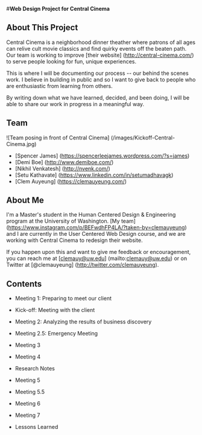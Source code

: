 #**Web Design Project for Central Cinema**

## About This Project

Central Cinema is a neighborhood dinner theather where patrons of all ages can relive cult movie classics and find quirky events off the beaten path. Our team is working to improve [their website] (http://central-cinema.com/) to serve people looking for fun, unique experiences.

This is where I will be documenting our process -- our behind the scenes work. I believe in building in public and so I want to give back to people who are enthusiastic from learning from others. 

By writing down what we have learned, decided, and been doing, I will be able to share our work in progress in a meaningful way.

## Team

![Team posing in front of Central Cinema] (/images/Kickoff-Central-Cinema.jpg)

- [Spencer James] (https://spencerleejames.wordpress.com/?s=james)
- [Demi Boe] (http://www.demiboe.com/)
- [Nikhil Venkatesh] (http://nvenk.com/)
- [Setu Kathavate] (https://www.linkedin.com/in/setumadhavagk)
- [Clem Auyeung] (https://clemauyeung.com/)

## About Me

I'm a Master's student in the Human Centered Design & Engineering program at the University of Washington. [My team] (https://www.instagram.com/p/BEFwdhFP4LA/?taken-by=clemauyeung) and I are currently in the User Centered Web Design course, and we are working with Central Cinema to redesign their website. 

If you happen upon this and want to give me feedback or encouragement, you can reach me at [clemauy@uw.edu] (mailto:clemauy@uw.edu) or on Twitter at [@clemauyeung] (http://twitter.com/clemauyeung). 

## Contents

* Meeting 1: Preparing to meet our client

* Kick-off: Meeting with the client

* Meeting 2: Analyzing the results of business discovery

* Meeting 2.5: Emergency Meeting

* Meeting 3

* Meeting 4

* Research Notes

* Meeting 5

* Meeting 5.5

* Meeting 6

* Meeting 7

* Lessons Learned
